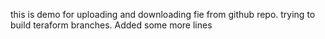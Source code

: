 this is demo for uploading and downloading fie from github repo.
trying to build teraform branches.
Added some more lines
